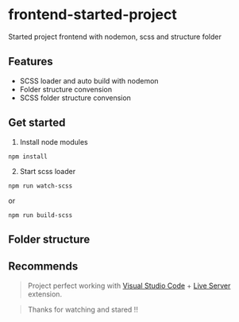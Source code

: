 # frontend-started-project
Started project frontend with nodemon, scss and structure folder

## Features
- SCSS loader and auto build with nodemon
- Folder structure convension
- SCSS folder structure convension

## Get started
1. Install node modules
```
npm install
```

2. Start scss loader
```
npm run watch-scss
```
or

```
npm run build-scss
```
## Folder structure


## Recommends
> Project perfect working with [Visual Studio Code](https://code.visualstudio.com/) + [Live Server](https://marketplace.visualstudio.com/items?itemName=ritwickdey.LiveServer) extension.

> Thanks for watching and stared !!